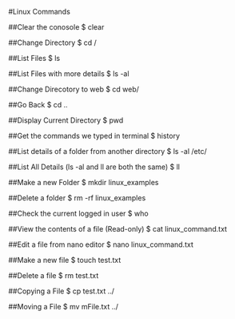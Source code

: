 #Linux Commands

##Clear the conosole
    $ clear

##Change Directory
    $ cd /

##List Files
    $ ls

##List Files with more details
    $ ls -al

##Change Direcotory to web
    $ cd web/

##Go Back
    $ cd ..

##Display Current Directory
    $ pwd

##Get the commands we typed in terminal
    $ history

##List details of a folder from another directory
    $ ls -al /etc/

##List All Details (ls -al and ll are both the same)
    $ ll

##Make a new Folder
    $ mkdir linux_examples

##Delete a folder
    $ rm -rf linux_examples

##Check the current logged in user
    $ who

##View the contents of a file (Read-only)
    $ cat linux_command.txt 

##Edit a file from nano editor
    $ nano linux_command.txt 

##Make a new file
    $ touch test.txt

##Delete a file
    $ rm test.txt 

##Copying a File 
    $ cp test.txt ../

##Moving a File
    $ mv mFile.txt ../



